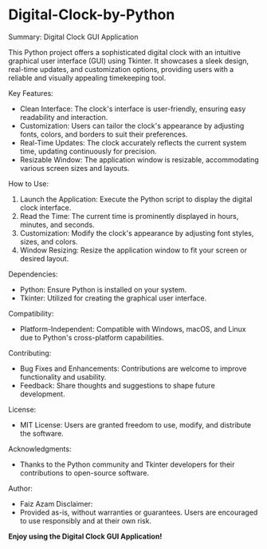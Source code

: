 # Digital-Clock-by-Python

Summary: Digital Clock GUI Application

This Python project offers a sophisticated digital clock with an intuitive graphical user interface (GUI) using Tkinter. It showcases a sleek design, real-time updates, and customization options, providing users with a reliable and visually appealing timekeeping tool.

Key Features:
- Clean Interface: The clock's interface is user-friendly, ensuring easy readability and interaction.
- Customization: Users can tailor the clock's appearance by adjusting fonts, colors, and borders to suit their preferences.
- Real-Time Updates: The clock accurately reflects the current system time, updating continuously for precision.
- Resizable Window: The application window is resizable, accommodating various screen sizes and layouts.

How to Use:
1. Launch the Application: Execute the Python script to display the digital clock interface.
2. Read the Time: The current time is prominently displayed in hours, minutes, and seconds.
3. Customization: Modify the clock's appearance by adjusting font styles, sizes, and colors.
4. Window Resizing: Resize the application window to fit your screen or desired layout.

Dependencies:
- Python: Ensure Python is installed on your system.
- Tkinter: Utilized for creating the graphical user interface.

Compatibility:
- Platform-Independent: Compatible with Windows, macOS, and Linux due to Python's cross-platform capabilities.

Contributing:
- Bug Fixes and Enhancements: Contributions are welcome to improve functionality and usability.
- Feedback: Share thoughts and suggestions to shape future development.

License:
- MIT License: Users are granted freedom to use, modify, and distribute the software.

Acknowledgments:
- Thanks to the Python community and Tkinter developers for their contributions to open-source software.

Author:
- Faiz Azam
Disclaimer:
- Provided as-is, without warranties or guarantees. Users are encouraged to use responsibly and at their own risk.

**Enjoy using the Digital Clock GUI Application!**
